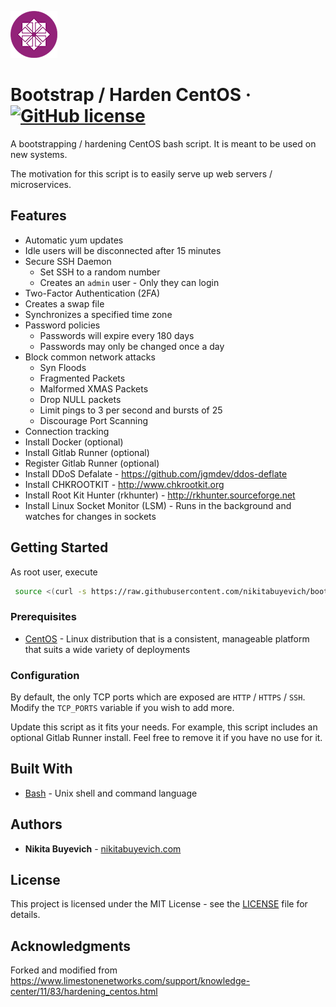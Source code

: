 ![Logo of Centos](./centos.png)

# Bootstrap / Harden CentOS &middot; [![GitHub license](https://img.shields.io/badge/license-MIT-blue.svg?style=flat-square)](./LICENSE)

A bootstrapping / hardening CentOS bash script. It is meant to be used on new systems.

The motivation for this script is to easily serve up web servers / microservices.

## Features

- Automatic yum updates
- Idle users will be disconnected after 15 minutes
- Secure SSH Daemon
  - Set SSH to a random number
  - Creates an `admin` user - Only they can login
- Two-Factor Authentication (2FA)
- Creates a swap file
- Synchronizes a specified time zone
- Password policies
  - Passwords will expire every 180 days
  - Passwords may only be changed once a day
- Block common network attacks
  - Syn Floods
  - Fragmented Packets
  - Malformed XMAS Packets
  - Drop NULL packets
  - Limit pings to 3 per second and bursts of 25
  - Discourage Port Scanning
- Connection tracking
- Install Docker (optional)
- Install Gitlab Runner (optional)
- Register Gitlab Runner (optional)
- Install DDoS Defalate - https://github.com/jgmdev/ddos-deflate
- Install CHKROOTKIT - http://www.chkrootkit.org
- Install Root Kit Hunter (rkhunter) - http://rkhunter.sourceforge.net
- Install Linux Socket Monitor (LSM) - Runs in the background and watches for changes in sockets

## Getting Started

As root user, execute

```bash
 source <(curl -s https://raw.githubusercontent.com/nikitabuyevich/bootstrap-centos/master/bootstrap-centos.sh)
```

### Prerequisites

- [CentOS](https://www.centos.org/) - Linux distribution that is a consistent, manageable platform that suits a wide variety of deployments

### Configuration

By default, the only TCP ports which are exposed are `HTTP` / `HTTPS` / `SSH`. Modify the `TCP_PORTS` variable if you wish to add more.

Update this script as it fits your needs. For example, this script includes an optional Gitlab Runner install. Feel free to remove it if you have no use for it.

## Built With

- [Bash](https://www.gnu.org/software/bash/) - Unix shell and command language

## Authors

- **Nikita Buyevich** - [nikitabuyevich.com](https://nikitabuyevich.com/)

## License

This project is licensed under the MIT License - see the [LICENSE](./LICENSE) file for details.

## Acknowledgments

Forked and modified from https://www.limestonenetworks.com/support/knowledge-center/11/83/hardening_centos.html
